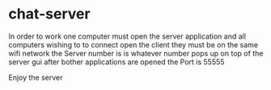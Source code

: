 # chat-server
In order to work one computer must open the server application and all computers wishing to to connect open the client
they must be on the same wifi network
the Server number is is whatever number pops up on top of the server gui after bother applications are opened
the Port is 55555

Enjoy the server 
